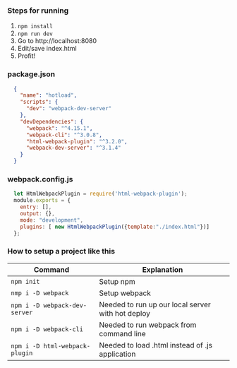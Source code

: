 ### Steps for running ### 
  1. `npm install`
  2. `npm run dev` 
  3. Go to http://localhost:8080
  4. Edit/save index.html
  5. Profit!

### package.json ###
```json
  {
    "name": "hotload",
    "scripts": {
      "dev": "webpack-dev-server"
    },
    "devDependencies": {
      "webpack": "^4.15.1",
      "webpack-cli": "^3.0.8",
      "html-webpack-plugin": "^3.2.0",
      "webpack-dev-server": "^3.1.4"
    }
  }
```

### webpack.config.js ###
```javascript
  let HtmlWebpackPlugin = require('html-webpack-plugin');
  module.exports = {
    entry: [],
    output: {},
    mode: "development",
    plugins: [ new HtmlWebpackPlugin({template:"./index.html"})]
  };
```

### How to setup a project like this ###
Command                         | Explanation
------------------------------- | --------------------------------------------------
`npm init`                      | Setup npm
`nmp i -D webpack`              | Setup webpack
`npm i -D webpack-dev-server`   | Needed to run up our local server with hot deploy
`npm i -D webpack-cli`          | Needed to run webpack from command line
`npm i -D html-webpack-plugin`  | Needed to load .html instead of .js application
